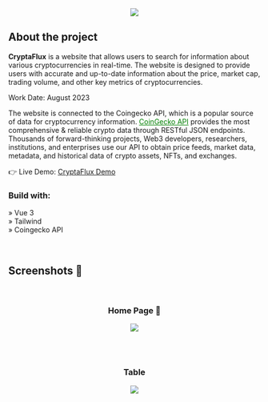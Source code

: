 <div align='center'><img src='https://github.com/DaneConstantin/CryptoCoinAPI/assets/145013631/f79a0b66-a687-4396-bd17-f70c05d45696' />
</div>

<h2>About the project</h2>

<p><b>CryptaFlux</b> is a website that allows users to search for information about various cryptocurrencies in real-time. The website is designed to provide users with accurate and up-to-date information about the price, market cap, trading volume, and other key metrics of cryptocurrencies. <br/>
<p> Work Date: August 2023</p>
The website is connected to the Coingecko API, which is a popular source of data for cryptocurrency information. <a href="https://www.coingecko.com/api/documentation" style="color:green">CoinGecko API</a> provides the most comprehensive & reliable crypto data through RESTful JSON endpoints. Thousands of forward-thinking projects, Web3 developers, researchers, institutions, and enterprises use our API to obtain price feeds, market data, metadata, and historical data of crypto assets, NFTs, and exchanges.
</p>

👉 Live Demo: <a href='https://cryptaflux.vercel.app/'>CryptaFlux Demo</a>

<h3>Build with:</h3>

» Vue 3 <br>
» Tailwind <br>
» Coingecko API <br>

<br>

<h2>Screenshots 📸</h2>
<br>
<h3 align='center'>Home Page 🏡</h3>

<div align='center'>
<img src='https://github.com/DaneConstantin/CryptoCoinAPI/assets/145013631/fde695c7-97fb-486b-9d1d-31372fc3b4dd' />

</div>

<br><br>

<h3 align='center'>Table</h3>

<div align='center'>
<img src='https://github.com/DaneConstantin/CryptoCoinAPI/assets/145013631/3059dd58-aaf2-4130-bad4-08909df38c7a' />

</div>
